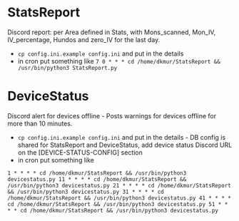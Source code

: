 # StatsReport

Discord report: per Area defined in Stats, with Mons_scanned, Mon_IV, IV_percentage, Hundos and zero_IV for the last day.

- ``cp config.ini.example config.ini`` and put in the details  
- in cron put something like ``7 0 * * * cd /home/dkmur/StatsReport && /usr/bin/python3 StatsReport.py``

# DeviceStatus

Discord alert for devices offline - Posts warnings for devices offline for more than 10 minutes.

- ``cp config.ini.example config.ini`` and put in the details - DB config is shared for StatsReport and DeviceStatus, add device status Discord URL on the [DEVICE-STATUS-CONFIG] section 
- in cron put something like 

``1 * * * * cd /home/dkmur/StatsReport && /usr/bin/python3 devicestatus.py
11 * * * * cd /home/dkmur/StatsReport && /usr/bin/python3 devicestatus.py
21 * * * * cd /home/dkmur/StatsReport && /usr/bin/python3 devicestatus.py
31 * * * * cd /home/dkmur/StatsReport && /usr/bin/python3 devicestatus.py
41 * * * * cd /home/dkmur/StatsReport && /usr/bin/python3 devicestatus.py
51 * * * * cd /home/dkmur/StatsReport && /usr/bin/python3 devicestatus.py``
